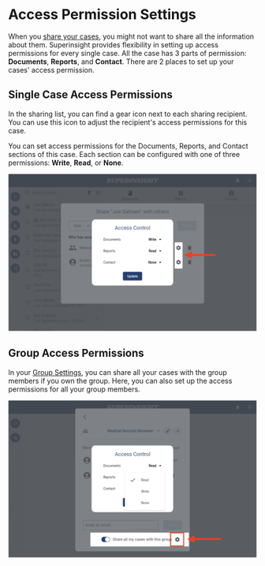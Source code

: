 # Access Permission Settings

When you [share your cases](/guide/case-share), you might not want to share all the information about them. Superinsight provides flexibility in setting up access permissions for every single case. All the case has 3 parts of permission: **Documents**, **Reports**, and **Contact**. There are 2 places to set up your cases' access permission.

## Single Case Access Permissions

In the sharing list, you can find a gear icon next to each sharing recipient. You can use this icon to adjust the recipient's access permissions for this case.

You can set access permissions for the Documents, Reports, and Contact sections of this case. Each section can be configured with one of three permissions: **Write**, **Read**, or **None**.

![Access Permission](../assets/images/tutorial/share-permission.png)

## Group Access Permissions

In your [Group Settings](/guide/menu#3-manage-group), you can share all your cases with the group members if you own the group. Here, you can also set up the access permissions for all your group members.

![Share with Group](../assets/images/tutorial/group-permission.png)